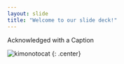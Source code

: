 ```yaml
---
layout: slide
title: "Welcome to our slide deck!"
---
```


Acknowledged with a Caption

![kimonotocat](https://octodex.github.com/images/kimonotocat.png)
{: .center}
